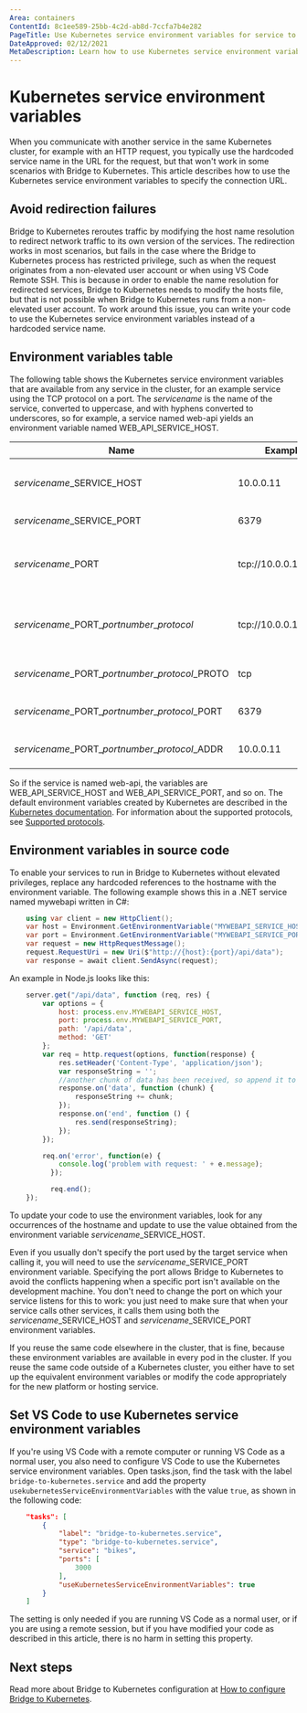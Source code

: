 ```yaml
---
Area: containers
ContentId: 8c1ee589-25bb-4c2d-ab8d-7ccfa7b4e282
PageTitle: Use Kubernetes service environment variables for service to service communication
DateApproved: 02/12/2021
MetaDescription: Learn how to use Kubernetes service environment variables with Bridge to Kubernetes to enable service-to-service communication as a non-elevated user in a Kubernetes cluster
---
```

# Kubernetes service environment variables

When you communicate with another service in the same Kubernetes cluster, for example with an HTTP request, you typically use the hardcoded service name in the URL for the request, but that won't work in some scenarios with Bridge to Kubernetes. This article describes how to use the Kubernetes service environment variables to specify the connection URL.

## Avoid redirection failures

Bridge to Kubernetes reroutes traffic by modifying the host name resolution to redirect network traffic to its own version of the services. The redirection works in most scenarios, but fails in the case where the Bridge to Kubernetes process has restricted privilege, such as when the request originates from a non-elevated user account or when using VS Code Remote SSH. This is because in order to enable the name resolution for redirected services, Bridge to Kubernetes needs to modify the hosts file, but that is not possible when Bridge to Kubernetes runs from a non-elevated user account. To work around this issue, you can write your code to use the Kubernetes service environment variables instead of a hardcoded service name.

## Environment variables table

The following table shows the Kubernetes service environment variables that are available from any service in the cluster, for an example service using the TCP protocol on a port. The *servicename* is the name of the service, converted to uppercase, and with hyphens converted to underscores, so for example, a service named web-api yields an environment variable named WEB_API_SERVICE_HOST.

| Name | Example | Description |
| - | - | - |
| *servicename*_SERVICE_HOST | 10.0.0.11 | The name of the service host |
| *servicename*_SERVICE_PORT | 6379 | The port for the service |
| *servicename*_PORT | tcp://10.0.0.11:6379 | The URL with protocol, IP address, and port. |
| *servicename*\_PORT_*portnumber*_*protocol* | tcp://10.0.0.11:6379 | The URL with protocol, IP address and port. |
| *servicename*\_PORT_*portnumber*_*protocol*_PROTO| tcp | The protocol identifier. |
| *servicename*\_PORT_*portnumber*_*protocol*_PORT | 6379 | The port number for TCP. |
| *servicename*\_PORT_*portnumber*_*protocol*_ADDR | 10.0.0.11 | The IP address for TCP. |

So if the service is named web-api, the variables are WEB_API_SERVICE_HOST and WEB_API_SERVICE_PORT, and so on. The default environment variables created by Kubernetes are described in the [Kubernetes documentation](https://kubernetes.io../concepts/services-networking/service/#environment-variables). For information about the supported protocols, see [Supported protocols](https://kubernetes.io../concepts/services-networking/service/#protocol-support).

## Environment variables in source code

To enable your services to run in Bridge to Kubernetes without elevated privileges, replace any hardcoded references to the hostname with the environment variable. The following example shows this in a .NET service named mywebapi written in C#:

```csharp
    using var client = new HttpClient();
    var host = Environment.GetEnvironmentVariable("MYWEBAPI_SERVICE_HOST");
    var port = Environment.GetEnvironmentVariable("MYWEBAPI_SERVICE_PORT");
    var request = new HttpRequestMessage();
    request.RequestUri = new Uri($"http://{host}:{port}/api/data");
    var response = await client.SendAsync(request);
```

An example in Node.js looks like this:

```js
    server.get("/api/data", function (req, res) {
        var options = {
            host: process.env.MYWEBAPI_SERVICE_HOST,
            port: process.env.MYWEBAPI_SERVICE_PORT,
            path: '/api/data',
            method: 'GET'
        };
        var req = http.request(options, function(response) {
            res.setHeader('Content-Type', 'application/json');
            var responseString = '';
            //another chunk of data has been received, so append it to `responseString`
            response.on('data', function (chunk) {
                responseString += chunk;
            });
            response.on('end', function () {
                res.send(responseString);
            });
        });

        req.on('error', function(e) {
            console.log('problem with request: ' + e.message);
          });

          req.end();
    });
```

To update your code to use the environment variables, look for any occurrences of the hostname and update to use the value obtained from the environment variable *servicename*_SERVICE_HOST.

Even if you usually don't specify the port used by the target service when calling it, you will need to use the *servicename*_SERVICE_PORT environment variable. Specifying the port allows Bridge to Kubernetes to avoid the conflicts happening when a specific port isn't available on the development machine. You don't need to change the port on which your service listens for this to work: you just need to make sure that when your service calls other services, it calls them using both the *servicename*_SERVICE_HOST and *servicename*_SERVICE_PORT environment variables.

If you reuse the same code elsewhere in the cluster, that is fine, because these environment variables are available in every pod in the cluster. If you reuse the same code outside of a Kubernetes cluster, you either have to set up the equivalent environment variables or modify the code appropriately for the new platform or hosting service.

## Set VS Code to use Kubernetes service environment variables

If you're using VS Code with a remote computer or running VS Code as a normal user, you also need to configure VS Code to use the Kubernetes service environment variables. Open tasks.json, find the task with the label `bridge-to-kubernetes.service` and add the property `usekubernetesServiceEnvironmentVariables` with the value `true`, as shown in the following code:

```json
    "tasks": [
        {
            "label": "bridge-to-kubernetes.service",
            "type": "bridge-to-kubernetes.service",
            "service": "bikes",
            "ports": [
                3000
            ],
            "useKubernetesServiceEnvironmentVariables": true
        }
    ]
```

The setting is only needed if you are running VS Code as a normal user, or if you are using a remote session, but if you have modified your code as described in this article, there is no harm in setting this property.

## Next steps

Read more about Bridge to Kubernetes configuration at [How to configure Bridge to Kubernetes](https://docs.microsoft.com/visualstudio/containers/configure-bridge-to-kubernetes).
